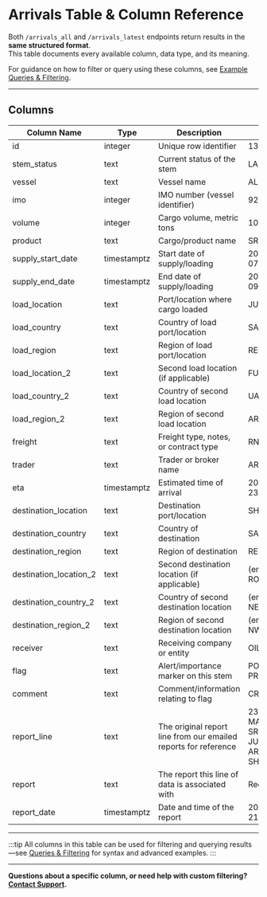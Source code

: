 # Arrivals Table & Column Reference

Both `/arrivals_all` and `/arrivals_latest` endpoints return results in the **same structured format**.  
This table documents every available column, data type, and its meaning.

For guidance on how to filter or query using these columns, see [Example Queries & Filtering](../queries.md).

---

## Columns

| Column Name              | Type         | Description                                 | Example                        |
|--------------------------|--------------|---------------------------------------------|--------------------------------|
| id                       | integer      | Unique row identifier                       | 131845                         |
| stem_status              | text         | Current status of the stem                  | LADEN                          |
| vessel                   | text         | Vessel name                                 | AL MAHFOZA                     |
| imo                      | integer      | IMO number (vessel identifier)              | 9271365                        |
| volume                   | integer      | Cargo volume, metric tons                   | 100000                         |
| product                  | text         | Cargo/product name                          | SRFO                           |
| supply_start_date        | timestamptz  | Start date of supply/loading                | 2025-07-07T00:00:00+00:00      |
| supply_end_date          | timestamptz  | End date of supply/loading                  | 2025-07-09T00:00:00+00:00      |
| load_location            | text         | Port/location where cargo loaded            | JUBAIL                         |
| load_country             | text         | Country of load port/location               | SAUDI ARABIA                   |
| load_region              | text         | Region of load port/location                | RED SEA                        |
| load_location_2          | text         | Second load location (if applicable)        | FUJAIRAH                       |
| load_country_2           | text         | Country of second load location             | UAE                            |
| load_region_2            | text         | Region of second load location              | ARABIAN GULF                   |
| freight                  | text         | Freight type, notes, or contract type       | RNR                            |
| trader                   | text         | Trader or broker name                       | ARAMCO                         |
| eta                      | timestamptz  | Estimated time of arrival                   | 2025-07-23T00:00:00+00:00      |
| destination_location     | text         | Destination port/location                   | SHUQAIQ                        |
| destination_country      | text         | Country of destination                      | SAUDI ARABIA                   |
| destination_region       | text         | Region of destination                       | RED SEA                        |
| destination_location_2   | text         | Second destination location (if applicable) | (empty or e.g., ROTTERDAM)     |
| destination_country_2    | text         | Country of second destination location      | (empty or e.g., NETHERLANDS)   |
| destination_region_2     | text         | Region of second destination location       | (empty or e.g., NWE)           |
| receiver                 | text         | Receiving company or entity                 | OIL CO.                        |
| flag                     | text         | Alert/importance marker on this stem        | POSSIBLE PRODUCT               |
| comment                  | text         | Comment/information relating to flag        | CRUDE                          |
| report_line              | text         | The original report line from our emailed reports for reference | 23 JULY    AL MAHFOZA         100 SRFO   07-09/07  JUBAIL+FUJ  RNR     ARAMCO-SHUQAIQ! |
| report                   | text         | The report this line of data is associated with | Red Sea Arrivals           |
| report_date              | timestamptz  | Date and time of the report                 | 2025-07-21T03:58:20+00:00      |


---

:::tip
All columns in this table can be used for filtering and querying results—see [Queries & Filtering](../queries.md) for syntax and advanced examples.
:::

---

**Questions about a specific column, or need help with custom filtering? [Contact Support](../support.md).**
